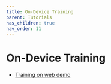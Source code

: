 ```yaml
---
title: On-Device Training
parent: Tutorials
has_children: true
nav_order: 11
---
```


# On-Device Training

* [Training on web demo](https://github.com/microsoft/onnxruntime-training-examples/tree/master/on_device_training/web)